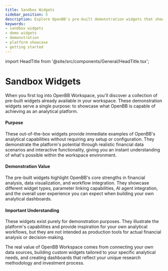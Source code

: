 ```yaml
---
title: Sandbox Widgets
sidebar_position: 5
description: Explore OpenBB's pre-built demonstration widgets that showcase platform capabilities upon login.
keywords:
- sandbox widgets
- demo widgets
- demonstration
- platform showcase
- getting started
---
```


import HeadTitle from '@site/src/components/General/HeadTitle.tsx';

<HeadTitle title="Sandbox Widgets | OpenBB Workspace Docs" />

# Sandbox Widgets

When you first log into OpenBB Workspace, you'll discover a collection of pre-built widgets already available in your workspace. These demonstration widgets serve a single purpose: to showcase what OpenBB is capable of achieving as an analytical platform.

#### Purpose

These out-of-the-box widgets provide immediate examples of OpenBB's analytical capabilities without requiring any setup or configuration. They demonstrate the platform's potential through realistic financial data scenarios and interactive functionality, giving you an instant understanding of what's possible within the workspace environment.

#### Demonstration Value

The pre-built widgets highlight OpenBB's core strengths in financial analysis, data visualization, and workflow integration. They showcase different widget types, parameter linking capabilities, AI agent integration, and the overall user experience you can expect when building your own analytical dashboards.

#### Important Understanding

These widgets exist purely for demonstration purposes. They illustrate the platform's capabilities and provide inspiration for your own analytical workflows, but they are not intended as production tools for actual financial analysis or decision-making.

The real value of OpenBB Workspace comes from connecting your own data sources, building custom widgets tailored to your specific analytical needs, and creating dashboards that reflect your unique research methodology and investment process.